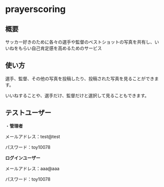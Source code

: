 # prayerscoring

## 概要

サッカー好きのために各々の選手や監督のベストショットの写真を共有し、いいねをもらい自己肯定感を高めるためのサービス

## 使い方

選手、監督、その他の写真を投稿したり、投稿された写真を見ることができます。

いいねすることや、選手だけ、監督だけと選択して見ることもできます。

## テストユーザー

・**管理者**

メールアドレス：test@test

パスワード：toy10078

**ログインユーザー**

メールアドレス：aaa@aaa

パスワード：toy10078
